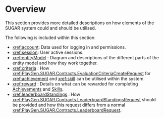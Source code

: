 # Overview

This section provides more detailed descriptions on how elements of the SUGAR system could and should be utilised.  

The following is included within this section:

- <xref:account>: Data used for logging in and permissions.
- <xref:session>: User active sessions.	
- <xref:entityModel> : Diagram and descriptions of the different parts of the entity model and how they work together.
- <xref:criteria> : How <xref:PlayGen.SUGAR.Contracts.EvaluationCriteriaCreateRequest> for <xref:achievement> and <xref:skill> can be utilised within the system.
- <xref:reward> : Details on what can be rewarded for completing [Achievements](xref:achievement) and [Skills](xref:skill).
- <xref:leaderboardStandings> : How <xref:PlayGen.SUGAR.Contracts.LeaderboardStandingsRequest> should be provided and how this request differs from a normal <xref:PlayGen.SUGAR.Contracts.LeaderboardRequest>.